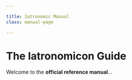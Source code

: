 ```yaml
--- 

title: Iatronomic Manual
class: manual-page

---
```


# The Iatronomicon Guide 
Welcome to the **official reference manual**...